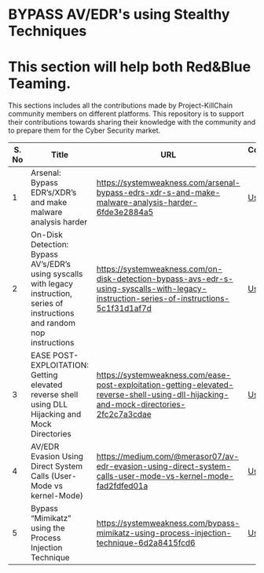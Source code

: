 # BYPASS AV/EDR's using Stealthy Techniques
# This section will help both Red&Blue Teaming.

This sections includes all the contributions made by Project-KillChain community members on different platforms. This repository is to support their contributions towards sharing their knowledge with the community and to prepare them for the Cyber Security market.

| S. No | Title | URL  | Contributor/Author Name |
| ----- | ----- | ---  |------------------------|
| 1 | Arsenal: Bypass EDR’s/XDR’s and make malware analysis harder| https://systemweakness.com/arsenal-bypass-edrs-xdr-s-and-make-malware-analysis-harder-6fde3e2884a5 |  [Usman Sikander](https://www.linkedin.com/in/usman-sikander13/) |
| 2 | On-Disk Detection: Bypass AV’s/EDR’s using syscalls with legacy instruction, series of instructions and random nop instructions | https://systemweakness.com/on-disk-detection-bypass-avs-edr-s-using-syscalls-with-legacy-instruction-series-of-instructions-5c1f31d1af7d|  [Usman Sikander](https://www.linkedin.com/in/usman-sikander13/) |
| 3 | EASE POST-EXPLOITATION: Getting elevated reverse shell using DLL Hijacking and Mock Directories | https://systemweakness.com/ease-post-exploitation-getting-elevated-reverse-shell-using-dll-hijacking-and-mock-directories-2fc2c7a3cdae |  [Usman Sikander](https://www.linkedin.com/in/usman-sikander13/) |
| 4 | AV/EDR Evasion Using Direct System Calls (User-Mode vs kernel-Mode) | https://medium.com/@merasor07/av-edr-evasion-using-direct-system-calls-user-mode-vs-kernel-mode-fad2fdfed01a|  [Usman Sikander](https://www.linkedin.com/in/usman-sikander13/) |
| 5 | Bypass “Mimikatz” using the Process Injection Technique | https://systemweakness.com/bypass-mimikatz-using-process-injection-technique-6d2a8415fcd6 |  [Usman Sikander](https://www.linkedin.com/in/usman-sikander13/) |

